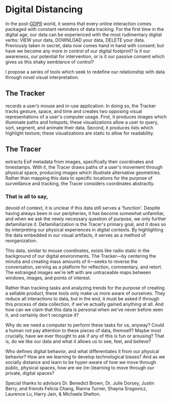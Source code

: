 # Digital Distancing

In the post-[GDPR](https://www.wired.co.uk/article/what-is-gdpr-uk-eu-legislation-compliance-summary-fines-2018) world, it seems that every online interaction comes packaged with constant reminders of data tracking. For the first time in the digital age, our data can be experienced with the most rudimentary digital verbs: VIEW your data, DOWNLOAD your data, DELETE your data. Previously taken in secret, data now comes hand in hand with consent; but have we become any more in control of our digital footprint? Is it our awareness, our potential for intervention, or is it our passive consent which gives us this shaky semblance of control?

I propose a series of tools which seek to redefine our relationship with data through novel visual interpretation.


## The Tracker

records a user’s mouse and in-use application. In doing so, the Tracker tracks gesture, space, and time and creates two opposing visual representations of a user's computer usage. First, it produces images which illuminate paths and hotspots; these visualizations allow a user to query, sort, segment, and animate their data. Second, it produces lists which highlight texture; these visualizations are static to allow for readability.


## The Tracer

extracts Exif metadata from images, specifically their coordinates and timestamps. With it, the Tracer draws paths of a user's movement through physical space, producing images which illustrate alternative geometries. Rather than mapping this data to specific locations for the purpose of surveillance and tracking, the Tracer considers coordinates abstractly.


### That is all to say,

devoid of context, it is unclear if this data still serves a 'function'. Despite having always been in our peripheries, it has become somewhat unfamiliar, and when we ask the newly necessary question of purpose, we only further defamiliarize it. Defamiliarization is the Tracer's primary goal, and it does so by interpreting our physical experiences in digital contexts. By highlighting the data embedded in our visual artifacts, it serves as a method of reorganization.

This data, similar to mouse coordinates, exists like radio static in the background of our digital environments. The Tracker—by centering the minutia and creating mass amounts of it—seeks to reverse the conversation, serving as a platform for reflection, commentary, and retort. The estranged images we're left with are untraceable maps between windows, images, and points of interest.

Rather than tracking tasks and analyzing trends for the purpose of creating a sellable product, these tools only make us more aware of ourselves. They reduce all interactions to data, but in the end, it must be asked if through this process of data collection, if we've actually gained anything at all. And how can we claim that this data is personal when we've never before seen it, and certainly don't recognize it?

Why do we need a computer to perform these tasks for us, anyway? Could a human not pay attention to these pieces of data, themself? Maybe most crucially, have we ever thought to ask if any of this is fun or arousing? That is, do we like our data and what it allows us to see, feel, and believe?

Who defines digital behavior, and what differentiates it from our physical behavior? How are we learning to develop technological biases? And as we socially distance and learn to be hyper-aware of how we move through public, physical spaces, how are we (re-)learning to move through our private, digital spaces?

Special thanks to advisors Dr. Benedict Brown, Dr. Julie Dorsey, Justin Berry, and friends Felicia Chang, Rianna Turner, Shayna Sragovicz, Laurence Lu, Harry Jain, & Michaela Shelton.
